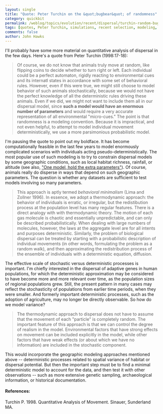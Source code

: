 ```yaml
---
layout: single 
title: "Quote: Peter Turchin on the &quot;bugbear&quot; of randomness" 
category: quickbit
permalink: /weblog/topics/evolution/recent/dispersal/turchin-random-bugbear-model-parameters-2009.html
tags: [quotes, Peter Turchin, simulations, recent selection, modeling, dispersal] 
comments: false 
author: John Hawks 
---
```


I'll probably have some more material on quantitative analysis of dispersal in the few days. Here's a quote from Peter Turchin (1998:17-18): 

<blockquote>Of course, we do not know that animals truly move at random, like flipping coins to decide whether to turn right or left. Each individual could be a perfect automaton, rigidly reacting to environmental cues and its internatl states in accordance with some set of behavioral rules. However, even if this were true, we might still choose to model behavior of such animals stochastically, because we would not have the perfect knowledge of all the deterministic rules driving these animals. Even if we did, we might not want to include them all in our dispersal model, since <b>such a model would have an enormous number of parameters</b> and would require a very accurate representation of all environmental "micro-cues." The point is that randomness is a modeling convention. Because it is impractical, and not even helpful, to attempt to model individual movement deterministically, we use a more parsimonious probabilistic model. </blockquote>

I'm pausing the quote to point out my boldface. It has become computationally feasible in the last few years to model enormously complicated scenarios with individuals acting pseudo-deterministically. The most popular use of such modeling is to try to constrain dispersal models by some geographic conditions, such as local habitat richness, rainfall, or altitude (see also, <a href="http://johnhawks.net/weblog/reviews/genetics/ray_2005_modern_human_origins.html">"One model, hold the extra parameters"</a>). Of course, animals really do disperse in ways that depend on such geographic parameters. The question is whether any datasets are sufficient to test models involving so many parameters. 

<blockquote>This approach is aptly termed <i>behavioral minimalism</i> (Lima and Zollner 1996). In essence, we adopt a thermodynamic approach: the behavior of individuals is erratic, or irregular, but the redistibution process at the population level has many regular features. There is a direct analogy with with thermodynamic theory. The motion of each gas molecule is chaotic and essentially unpredictable, and can only be described probabilistically. When dealing with large numbers of molecules, however, the laws at the aggregate level are for all intents and purposes deterministic. Similarly, the problem of biological dispersal can be treated by starting with a probabilistic description of individual movements (in other words, formulating the problem as a random walk), and then approximating the redistribution process of the ensemble of individuals with a deterministic equation, diffusion.</blockquote>

The effective scale of stochastic versus deterministic processes is important. I'm chiefly interested in the dispersal of adaptive genes in human populations, for which the deterministic approximation may be considered to have become more and more relevant over time, as the population sizes of regional populations grew. Still, the present pattern in many cases may reflect the stochasticity of populations from earlier time periods, when they were smaller. And formerly important deterministic processes, such as the adoption of agriculture, may no longer be directly observable. So how do we model variance? 

<blockquote>The thermodynamic approach to dispersal does not have to assume that the movement of each "particle" is completely random. The important feature of this approach is that we can control the degree of realism in the model. Environmental factors that have strong effects on movement can be included explicitly in the model, while other factors that have weak effects (or about which we have no information) are included in the stochastic component. </blockquote>

This would incorporate the geographic modeling approaches mentioned above -- deterministic processes related to spatial variance of habitat or dispersal potential. But then the important step must be to find a minimal deterministic model to account for the data, and then test it with other observations -- such as more extensive genetic sampling, archaeological information, or historical documentation. 





<h4>References:</h4>

<p class="cite">Turchin P. 1998. Quantitative Analysis of Movement. Sinauer, Sunderland MA. </p>

